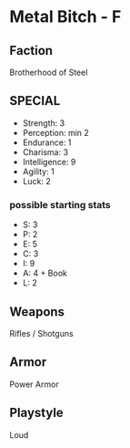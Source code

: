 # Metal Bitch - F

## Faction

Brotherhood of Steel

## SPECIAL

- Strength: 3
- Perception: min 2
- Endurance: 1
- Charisma: 3
- Intelligence: 9
- Agility: 1
- Luck: 2

### possible starting stats

- S: 3
- P: 2
- E: 5
- C: 3
- I: 9
- A: 4 + Book
- L: 2

## Weapons

Rifles / Shotguns

## Armor

Power Armor

## Playstyle

Loud

